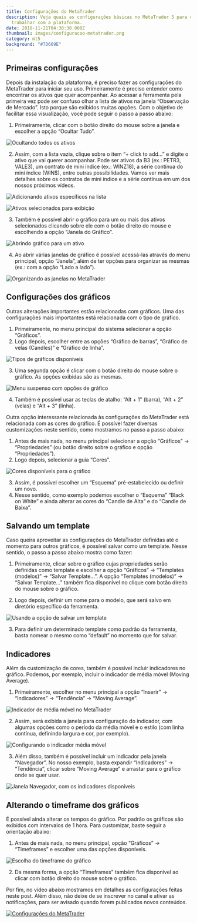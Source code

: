 ```yaml
---
title: Configurações do MetaTrader
description: Veja quais as configurações básicas no MetaTrader 5 para começar a
  trabalhar com a plataforma.
date: 2018-11-21T04:38:38.000Z
thumbnail: images/configuracao-metatrader.png
category: mt5
background: "#7D669E"
---
```

## Primeiras configurações

Depois da instalação da plataforma, é preciso fazer as configurações do MetaTrader para iniciar seu uso. Primeiramente é preciso entender como encontrar os ativos que quer acompanhar. Ao acessar a ferramenta pela primeira vez pode ser confuso olhar a lista de ativos na janela “Observação de Mercado”. Isto porque são exibidos muitas opções. Com o objetivo de facilitar essa visualização, você pode seguir o passo a passo abaixo:

1. Primeiramente, clicar com o botão direito do mouse sobre a janela e escolher a opção “Ocultar Tudo”.

![Ocultando todos os ativos](/images/01-ocultar-ativos.png "Ocultar ativos")

2. Assim, com a lista vazia, clique sobre o item “+ click to add…” e digite o ativo que vai querer acompanhar. Pode ser ativos da B3 (ex.: PETR3, VALE3), um contrato de mini índice (ex.: WINZ18), a série contínua do mini índice (WIN$), entre outras possibilidades. Vamos ver mais detalhes sobre os contratos de mini índice e a série contínua em um dos nossos próximos vídeos.

![Adicionando ativos específicos na lista](/images/02-click-to-add.png "Possibilidade de adicionar ativos na lista")

![Ativos selecionados para exibição](/images/03-ativos-selecionados.png "Lista de ativos selecionados")

3. Também é possível abrir o gráfico para um ou mais dos ativos selecionados clicando sobre ele com o botão direito do mouse e escolhendo a opção “Janela do Gráfico”.

![Abrindo gráfico para um ativo](/images/04-janela-do-grafico.png "Opção Janela do Gráfico")

4. Ao abrir várias janelas de gráfico é possível acessá-las através do menu principal, opção “Janela”, além de ter opções para organizar as mesmas (ex.: com a opção “Lado a lado”).

![Organizando as janelas no MetaTrader](/images/05-organizacao-janela.png "Opções para organização de janelas")

## Configurações dos gráficos

Outras alterações importantes estão relacionadas com gráficos. Uma das configurações mais importantes está relacionada com o tipo de gráfico.

1. Primeiramente, no menu principal do sistema selecionar a opção “Gráficos”.
2. Logo depois, escolher entre as opções “Gráfico de barras”, “Gráfico de velas (Candles)” e “Gráfico de linha”.

![Tipos de gráficos disponíveis](/images/06-menu-grafico.png "Opções de tipos de gráfico")

3. Uma segunda opção é clicar com o botão direito do mouse sobre o gráfico. As opções exibidas são as mesmas.

![Menu suspenso com opções de gráfico](/images/07-tipos-grafico.png "Opções de gráfico no menu do botão direito do mouse")

4. Também é possível usar as teclas de atalho: “Alt + 1” (barra), “Alt + 2” (velas) e “Alt + 3” (linha).

Outra opção interessante relacionada às configurações do MetaTrader está relacionada com as cores do gráfico. É possível fazer diversas customizações neste sentido, como mostramos no passo a passo abaixo:

1. Antes de mais nada, no menu principal selecionar a opção “Gráficos” -> “Propriedades” (ou botão direito sobre o gráfico e opção “Propriedades”).
2. Logo depois, selecionar a guia “Cores”.

![Cores disponíveis para o gráfico](/images/08-propriedades-cores.png "Opções de cores nas propriedades do gráfico")

3. Assim, é possível escolher um “Esquema” pré-estabelecido ou definir um novo.
4. Nesse sentido, como exemplo podemos escolher o “Esquema” “Black on White” e ainda alterar as cores do “Candle de Alta” e do “Candle de Baixa”.

## Salvando um template

Caso queira aproveitar as configurações do MetaTrader definidas até o momento para outros gráficos, é possível salvar como um template. Nesse sentido, o passo a passo abaixo mostra como fazer:

1. Primeiramente, clicar sobre o gráfico cujas propriedades serão definidas como template e escolher a opção “Gráficos” -> “Templates (modelos)” -> “Salvar Template…”. A opção “Templates (modelos)” -> “Salvar Template…” também fica disponível no clique com botão direito do mouse sobre o gráfico.

2. Logo depois, definir um nome para o modelo, que será salvo em diretório específico da ferramenta.

![Usando a opção de salvar um template](/images/09-salvar-template.png "Salvando um template")

3. Para definir um determinado template como padrão da ferramenta, basta nomear o mesmo como “default” no momento que for salvar.

## Indicadores

Além da customização de cores, também é possível incluir indicadores no gráfico. Podemos, por exemplo, incluir o indicador de média móvel (Moving Average).

1. Primeiramente, escolher no menu principal a opção “Inserir” -> “Indicadores” -> “Tendência” -> “Moving Average”.

![Indicador de média móvel no MetaTrader](/images/10-indicador-media-movel.png "Opção para incluir indicador de média móvel")

2. Assim, será exibida a janela para configuração do indicador, com algumas opções como o período da média móvel e o estilo (com linha contínua, definindo largura e cor, por exemplo).

![Configurando o indicador média móvel](/images/11-config-media-movel.png "Janela de configuração de média móvel")

3. Além disso, também é possível incluir um indicador pela janela “Navegador”. No nosso exemplo, basta expandir “Indicadores” -> “Tendência”, clicar sobre “Moving Average” e arrastar para o gráfico onde se quer usar.

![Janela Navegador, com os indicadores disponíveis](/images/12-navegador-indicadores.png "Indicadores na janela Navegador")

## Alterando o timeframe dos gráficos

É possível ainda alterar os tempos do gráfico. Por padrão os gráficos são exibidos com intervalos de 1 hora. Para customizar, baste seguir a orientação abaixo:

1. Antes de mais nada, no menu principal, opção “Gráficos” -> “Timeframes” e escolher uma das opções disponíveis.

![Escolha do timeframe do gráfico](/images/13-timeframe.png "Opções relacionadas ao timeframe do gráfico")

2. Da mesma forma, a opção “Timeframes” também fica disponível ao clicar com botão direito do mouse sobre o gráfico.

Por fim, no vídeo abaixo mostramos em detalhes as configurações feitas neste post. Além disso, não deixe de se inscrever no canal e ativar as notificações, para ser avisado quando forem publicados novos conteúdos.

[![Configurações do MetaTrader](https://img.youtube.com/vi/l6LwUixHCwo/0.jpg)](https://www.youtube.com/watch?v=l6LwUixHCwo)
